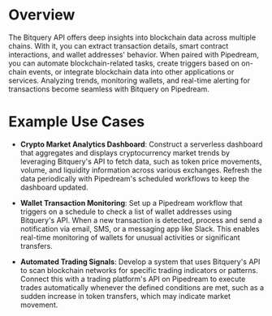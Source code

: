# Overview

The Bitquery API offers deep insights into blockchain data across multiple chains. With it, you can extract transaction details, smart contract interactions, and wallet addresses' behavior. When paired with Pipedream, you can automate blockchain-related tasks, create triggers based on on-chain events, or integrate blockchain data into other applications or services. Analyzing trends, monitoring wallets, and real-time alerting for transactions become seamless with Bitquery on Pipedream.

# Example Use Cases

- **Crypto Market Analytics Dashboard**: Construct a serverless dashboard that aggregates and displays cryptocurrency market trends by leveraging Bitquery's API to fetch data, such as token price movements, volume, and liquidity information across various exchanges. Refresh the data periodically with Pipedream's scheduled workflows to keep the dashboard updated.

- **Wallet Transaction Monitoring**: Set up a Pipedream workflow that triggers on a schedule to check a list of wallet addresses using Bitquery's API. When a new transaction is detected, process and send a notification via email, SMS, or a messaging app like Slack. This enables real-time monitoring of wallets for unusual activities or significant transfers.

- **Automated Trading Signals**: Develop a system that uses Bitquery's API to scan blockchain networks for specific trading indicators or patterns. Connect this with a trading platform's API on Pipedream to execute trades automatically whenever the defined conditions are met, such as a sudden increase in token transfers, which may indicate market movement.
